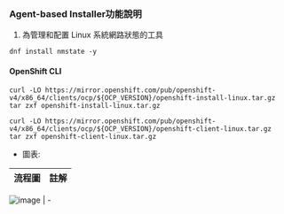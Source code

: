 ### Agent-based Installer功能說明
1. 為管理和配置 Linux 系統網路狀態的工具

```
dnf install nmstate -y
```


#### OpenShift CLI 
```
curl -LO https://mirror.openshift.com/pub/openshift-v4/x86_64/clients/ocp/${OCP_VERSION}/openshift-install-linux.tar.gz
tar zxf openshift-install-linux.tar.gz
```
```
curl -LO https://mirror.openshift.com/pub/openshift-v4/x86_64/clients/ocp/${OCP_VERSION}/openshift-client-linux.tar.gz
tar zxf openshift-client-linux.tar.gz
```

- 圖表:

流程圖 | 註解
------|----

![image](https://github.com/gary901213/dco_test/assets/103558648/e18f73cd-dac5-4a79-8d35-889588428ce1)  | -
